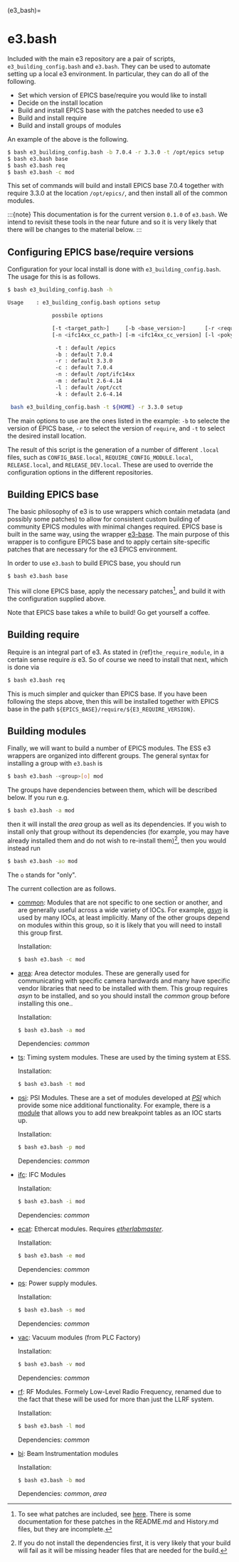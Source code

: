 (e3_bash)=

# e3.bash

Included with the main e3 repository are a pair of scripts, `e3_building_config.bash` and `e3.bash`. They can be used
to automate setting up a local  e3 environment. In particular, they can do all of the following.

* Set which version of EPICS base/require you would like to install
* Decide on the install location
* Build and install EPICS base with the patches needed to use e3
* Build and install require
* Build and install groups of modules

An example of the above is the following.

```bash
$ bash e3_building_config.bash -b 7.0.4 -r 3.3.0 -t /opt/epics setup
$ bash e3.bash base
$ bash e3.bash req
$ bash e3.bash -c mod
```
This set of commands will build and install EPICS base 7.0.4 together with require 3.3.0 at the location
`/opt/epics/`, and then install all of the common modules.

:::{note}
This documentation is for the current version `0.1.0` of `e3.bash`. We intend to revisit these tools in
the near future and so it is very likely that there will be changes to the material below.
:::

## Configuring EPICS base/require versions

Configuration for your local install is done with `e3_building_config.bash`. The usage for this is as follows.

```bash
$ bash e3_building_config.bash -h

Usage    : e3_building_config.bash options setup 

              possbile options

              [-t <target_path>]     [-b <base_version>]      [-r <require_version>] [-c <base_tag>] 
              [-n <ifc14xx_cc_path>] [-m <ifc14xx_cc_version] [-l <poky_cc_path]     [-k <poky_cc_version>] 

               -t : default /epics
               -b : default 7.0.4
               -r : default 3.3.0
               -c : default 7.0.4
               -n : default /opt/ifc14xx
               -m : default 2.6-4.14
               -l : default /opt/cct
               -k : default 2.6-4.14

 bash e3_building_config.bash -t ${HOME} -r 3.3.0 setup
```

The main options to use are the ones listed in the example: `-b` to selecte the version of EPICS base, `-r` to
select the version of `require`, and `-t` to select the desired install location.

The result of this script is the generation of a number of different `.local` files, such as `CONFIG_BASE.local`,
`REQUIRE_CONFIG_MODULE.local`, `RELEASE.local`, and `RELEASE_DEV.local`. These are used to override the configuration
options in the different repositories.

## Building EPICS base

The basic philosophy of e3 is to use wrappers which contain metadata (and possibly some patches) to allow for
consistent custom building of community EPICS modules with minimal changes required. EPICS base is built in 
the same way, using the wrapper [e3-base](https://gitlab.esss.lu.se/e3/e3-base). The main purpose of this wrapper
is to configure EPICS base and to apply certain site-specific patches that are necessary for the e3 EPICS environment.

In order to use `e3.bash` to build EPICS base, you should run
```bash
$ bash e3.bash base
```
This will clone EPICS base, apply the necessary patches[^patches], and build it with the configuration supplied above.

Note that EPICS base takes a while to build! Go get yourself a coffee.

## Building require

Require is an integral part of e3. As stated in {ref}`the_require_module`, in a certain sense require *is* e3. So of course we need to
install that next, which is done via
```bash
$ bash e3.bash req
```
This is much simpler and quicker than EPICS base. If you have been following the steps above, then this will be
installed together with EPICS base in the path `${EPICS_BASE}/require/${E3_REQUIRE_VERSION}`.

## Building modules

Finally, we will want to build a number of EPICS modules. The ESS e3 wrappers are organized into different
groups. The general syntax for installing a group with `e3.bash` is
```bash
$ bash e3.bash -<group>[o] mod
```
The groups have dependencies between them, which will be described below. If you run e.g.
```bash
$ bash e3.bash -a mod
```
then it will install the *area* group as well as its dependencies. If you wish to install only that group without
its dependencies (for example, you may have already installed them and do not wish to re-install them)[^dependencies], then you
would instead run
```bash
$ bash e3.bash -ao mod
```
The `o` stands for "only".

The current collection are as follows.
* [common](https://gitlab.esss.lu.se/e3/common): Modules that are not specific to one section or another,
  and are generally useful across a wide variety of IOCs. For example, *[asyn](https://gitlab.esss.lu.se/e3/common/e3-asyn)*
  is used by many IOCs, at least implicitly. Many of the other groups depend on modules within this group,
  so it is likely that you will need to install this group first.
  
  Installation:
  ```bash
  $ bash e3.bash -c mod
  ```
* [area](https://gitlab.esss.lu.se/e3/area): Area detector modules. These are generally used for communicating
  with specific camera hardwards and many have specific vendor libraries that need to be installed with them.
  This group requires *asyn* to be installed, and so you should install the *common* group before installing this
  one..

  Installation:
  ```bash
  $ bash e3.bash -a mod
  ```
  Dependencies: *common*
* [ts](https://gitlab.esss.lu.se/e3/ts): Timing system modules. These are used by the timing system at ESS.
  
  Installation:
  ```bash
  $ bash e3.bash -t mod
  ```
* [psi](https://gitlab.esss.lu.se/e3/psi): PSI Modules. These are a set of modules developed at *[PSI](https://www.psi.ch/en)*
  which provide some nice additional functionality. For example, there is a [module](https://gitlab.esss.lu.se/e3/psi/e3-iocshUtils)
  that allows you to add new breakpoint tables as an IOC starts up.

  Installation:
  ```bash
  $ bash e3.bash -p mod
  ```
  Dependencies: *common*
* [ifc](https://gitlab.esss.lu.se/e3/ifc): IFC Modules
  
  Installation:
  ```bash
  $ bash e3.bash -i mod
  ```
  Dependencies: *common*
* [ecat](https://gitlab.esss.lu.se/e3/ecat): Ethercat modules. Requires *[etherlabmaster](https://gitlab.esss.lu.se/ics-infrastructure/etherlabmaster)*.
  
  Installation:
  ```bash
  $ bash e3.bash -e mod
  ```
  Dependencies: *common*
* [ps](https://gitlab.esss.lu.se/e3/ps): Power supply modules. 
  
  Installation:
  ```bash
  $ bash e3.bash -s mod
  ```
  Dependencies: *common*
* [vac](https://gitlab.esss.lu.se/e3/vac): Vacuum modules (from PLC Factory)
  
  Installation:
  ```bash
  $ bash e3.bash -v mod
  ```
  Dependencies: *common*
* [rf](https://gitlab.esss.lu.se/e3/rf): RF Modules. Formely Low-Level Radio Frequency, renamed due to the fact that these will be used
  for more than just the LLRF system.
  
  Installation:
  ```bash
  $ bash e3.bash -l mod
  ```
  Dependencies: *common*
* [bi](https://gitlab.esss.lu.se/e3/bi): Beam Instrumentation modules
  
  Installation:
  ```bash
  $ bash e3.bash -b mod
  ```
  Dependencies: *common*, *area*


[^patches]: To see what patches are included, see [here](https://gitlab.esss.lu.se/e3/e3-base/-/tree/master/patch/Site).
There is some documentation for these patches in the README.md and History.md files, but they are incomplete.

[^dependencies]: If you do not install the dependencies first, it is very likely that your build will fail as it will
be missing header files that are needed for the build.